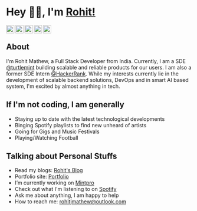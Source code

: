 # Hey 👋🏽, I'm [Rohit!](https://www.rohitjmathew.space/) 


<a href="https://www.linkedin.com/in/rohitjmathew/">
  <img align="left" alt="Rohit's LinkedIn" width="22px" src="https://cdn.jsdelivr.net/npm/simple-icons@v3/icons/linkedin.svg" />
</a>
<a href="https://medium.com/@rohitjmathew">
  <img align="left" alt="Rohit's Medium Blog" width="22px" src="https://cdn.jsdelivr.net/npm/simple-icons@v3/icons/medium.svg" />
</a>
<a href="https://scholar.google.co.in/citations?user=7moht3YAAAAJ&hl=en">
  <img align="left" alt="Rohit's Medium Blog" width="22px" src="https://cdn.jsdelivr.net/npm/simple-icons@v3/icons/googlescholar.svg" />
</a>
<a href="https://www.rohitjmathew.space/">
  <img align="left" alt="Rohit's Medium Blog" width="22px" src="https://cdn.jsdelivr.net/npm/simple-icons@v3/icons/gatsby.svg" />
</a>
<a href="https://open.spotify.com/user/21loszaq56ntdqmategugxofa?si=56YIorANSaeliPYWb5ulUQ">
  <img align="left" alt="Rohit's Medium Blog" width="22px" src="https://cdn.jsdelivr.net/npm/simple-icons@v3/icons/spotify.svg" />
</a>

<br/>


## About

I'm Rohit Mathew, a Full Stack Developer from India. Currently, I am a SDE [@turtlemint](https://github.com/turtlemint) building scalable and reliable products for our users. I am also a former SDE Intern [@HackerRank](https://github.com/interviewstreet). While my interests currently lie in the development of scalable backend solutions, DevOps and in smart AI based system, I'm excited by almost anything in tech.

## If I'm not coding, I am generally

- Staying up to date with the latest technological developments
- Binging Spotify playlists to find new unheard of artists
- Going for Gigs and Music Festivals
- Playing/Watching Football
  
## Talking about Personal Stuffs

- Read my blogs: [Rohit's Blog](https://medium.com/@rohitjmathew)
- Portfolio site: [Portfolio](https://www.rohitjmathew.space/)
- I’m currently working on [Mintpro](https://play.google.com/store/apps/details?id=in.mintpro)
- Check out what I'm listening to on [Spotify]()
- Ask me about anything, I am happy to help
- How to reach me: rohitjmathew@outlook.com
